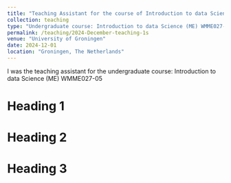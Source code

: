 ```yaml
---
title: "Teaching Assistant for the course of Introduction to data Science (ME) WMME027-05 in 2024"
collection: teaching
type: "Undergraduate course: Introduction to data Science (ME) WMME027-05"
permalink: /teaching/2024-December-teaching-1s
venue: "University of Groningen"
date: 2024-12-01
location: "Groningen, The Netherlands"
---
```





I was the teaching assistant for the undergraduate course: Introduction to data Science (ME) WMME027-05

Heading 1
======

Heading 2
======

Heading 3
======